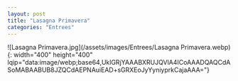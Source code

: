 ```yaml
---
layout: post
title: "Lasagna Primavera"
categories: "Entrees"
---
```

![Lasagna Primavera.jpg](/assets/images/Entrees/Lasagna Primavera.webp){: width="400" height="400" lqip="data:image/webp;base64,UklGRjYAAABXRUJQVlA4ICoAAADQAQCdASoMABAABUB8JZQCdAEPNAuiEAD+sGRXEoJyYyniyprkCajaAAA="}


